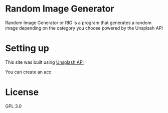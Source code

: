 # Random Image Generator
Random Image Generator or RIG is a program that generates a random image depending on the category you choose powered by the Unsplash API

# Setting up
This site was built using [Unsplash API](https://unsplash.com/developers)

You can create an acc

# License 
GPL 3.0
